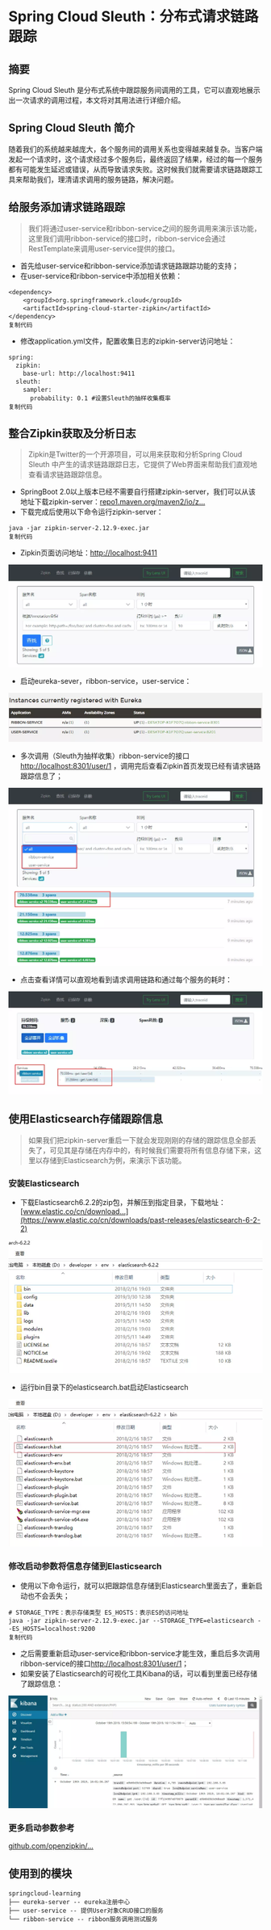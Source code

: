 # Spring Cloud Sleuth：分布式请求链路跟踪

## 摘要

Spring Cloud Sleuth 是分布式系统中跟踪服务间调用的工具，它可以直观地展示出一次请求的调用过程，本文将对其用法进行详细介绍。

## Spring Cloud Sleuth 简介

随着我们的系统越来越庞大，各个服务间的调用关系也变得越来越复杂。当客户端发起一个请求时，这个请求经过多个服务后，最终返回了结果，经过的每一个服务都有可能发生延迟或错误，从而导致请求失败。这时候我们就需要请求链路跟踪工具来帮助我们，理清请求调用的服务链路，解决问题。

## 给服务添加请求链路跟踪

> 我们将通过user-service和ribbon-service之间的服务调用来演示该功能，这里我们调用ribbon-service的接口时，ribbon-service会通过RestTemplate来调用user-service提供的接口。

- 首先给user-service和ribbon-service添加请求链路跟踪功能的支持；
- 在user-service和ribbon-service中添加相关依赖：

```
<dependency>
    <groupId>org.springframework.cloud</groupId>
    <artifactId>spring-cloud-starter-zipkin</artifactId>
</dependency>
复制代码
```

- 修改application.yml文件，配置收集日志的zipkin-server访问地址：

```
spring:
  zipkin:
    base-url: http://localhost:9411
  sleuth:
    sampler:
      probability: 0.1 #设置Sleuth的抽样收集概率
复制代码
```

## 整合Zipkin获取及分析日志

> Zipkin是Twitter的一个开源项目，可以用来获取和分析Spring Cloud Sleuth 中产生的请求链路跟踪日志，它提供了Web界面来帮助我们直观地查看请求链路跟踪信息。

- SpringBoot 2.0以上版本已经不需要自行搭建zipkin-server，我们可以从该地址下载zipkin-server：[repo1.maven.org/maven2/io/z…](https://repo1.maven.org/maven2/io/zipkin/java/zipkin-server/2.12.9/zipkin-server-2.12.9-exec.jar)
- 下载完成后使用以下命令运行zipkin-server：

```
java -jar zipkin-server-2.12.9-exec.jar
复制代码
```

- Zipkin页面访问地址：<http://localhost:9411>

![img](assets/16dee8a4c7399569)

- 启动eureka-sever，ribbon-service，user-service：

![img](assets/16dee8a4c79a54c2)

- 多次调用（Sleuth为抽样收集）ribbon-service的接口<http://localhost:8301/user/1> ，调用完后查看Zipkin首页发现已经有请求链路跟踪信息了；

![img](assets/16dee8a4c9baced5)

- 点击查看详情可以直观地看到请求调用链路和通过每个服务的耗时：

![img](assets/16dee8a4c7e1fee9)

## 使用Elasticsearch存储跟踪信息

> 如果我们把zipkin-server重启一下就会发现刚刚的存储的跟踪信息全部丢失了，可见其是存储在内存中的，有时候我们需要将所有信息存储下来，这里以存储到Elasticsearch为例，来演示下该功能。

### 安装Elasticsearch

- 下载Elasticsearch6.2.2的zip包，并解压到指定目录，下载地址：[www.elastic.co/cn/download…](https://www.elastic.co/cn/downloads/past-releases/elasticsearch-6-2-2)

![img](assets/16dee8a4cd52f07a)

- 运行bin目录下的elasticsearch.bat启动Elasticsearch

![img](assets/16dee8a4cddd6eca)

### 修改启动参数将信息存储到Elasticsearch

- 使用以下命令运行，就可以把跟踪信息存储到Elasticsearch里面去了，重新启动也不会丢失；

```
# STORAGE_TYPE：表示存储类型 ES_HOSTS：表示ES的访问地址
java -jar zipkin-server-2.12.9-exec.jar --STORAGE_TYPE=elasticsearch --ES_HOSTS=localhost:9200 
复制代码
```

- 之后需要重新启动user-service和ribbon-service才能生效，重启后多次调用ribbon-service的接口<http://localhost:8301/user/1>；
- 如果安装了Elasticsearch的可视化工具Kibana的话，可以看到里面已经存储了跟踪信息：

![img](assets/16dee8a4fe943d18)

### 更多启动参数参考

[github.com/openzipkin/…](https://github.com/openzipkin/zipkin/tree/master/zipkin-server#elasticsearch-storage)

## 使用到的模块

```
springcloud-learning
├── eureka-server -- eureka注册中心
├── user-service -- 提供User对象CRUD接口的服务
└── ribbon-service -- ribbon服务调用测试服务
```

 

 

 

 